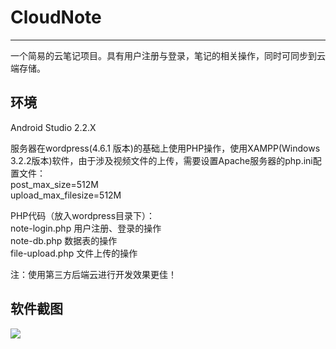 # CloudNote

----------

一个简易的云笔记项目。具有用户注册与登录，笔记的相关操作，同时可同步到云端存储。

## 环境
Android Studio 2.2.X

服务器在wordpress(4.6.1 版本)的基础上使用PHP操作，使用XAMPP(Windows 3.2.2版本)软件，由于涉及视频文件的上传，需要设置Apache服务器的php.ini配置文件：  
post_max_size=512M  
upload_max_filesize=512M

PHP代码（放入wordpress目录下）：  
note-login.php 用户注册、登录的操作  
note-db.php 数据表的操作  
file-upload.php 文件上传的操作

注：使用第三方后端云进行开发效果更佳！

## 软件截图
![](http://i.imgur.com/bZpbsHU.png)
